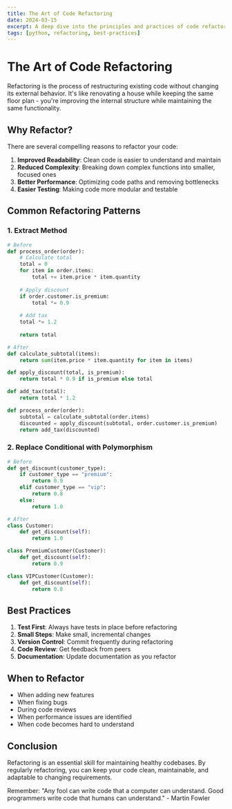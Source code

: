 ```yaml
---
title: The Art of Code Refactoring
date: 2024-03-15
excerpt: A deep dive into the principles and practices of code refactoring, with practical examples and best practices.
tags: [python, refactoring, best-practices]
---
```


# The Art of Code Refactoring

Refactoring is the process of restructuring existing code without changing its external behavior. It's like renovating a house while keeping the same floor plan - you're improving the internal structure while maintaining the same functionality.

## Why Refactor?

There are several compelling reasons to refactor your code:

1. **Improved Readability**: Clean code is easier to understand and maintain
2. **Reduced Complexity**: Breaking down complex functions into smaller, focused ones
3. **Better Performance**: Optimizing code paths and removing bottlenecks
4. **Easier Testing**: Making code more modular and testable

## Common Refactoring Patterns

### 1. Extract Method

```python
# Before
def process_order(order):
    # Calculate total
    total = 0
    for item in order.items:
        total += item.price * item.quantity
    
    # Apply discount
    if order.customer.is_premium:
        total *= 0.9
    
    # Add tax
    total *= 1.2
    
    return total

# After
def calculate_subtotal(items):
    return sum(item.price * item.quantity for item in items)

def apply_discount(total, is_premium):
    return total * 0.9 if is_premium else total

def add_tax(total):
    return total * 1.2

def process_order(order):
    subtotal = calculate_subtotal(order.items)
    discounted = apply_discount(subtotal, order.customer.is_premium)
    return add_tax(discounted)
```

### 2. Replace Conditional with Polymorphism

```python
# Before
def get_discount(customer_type):
    if customer_type == "premium":
        return 0.9
    elif customer_type == "vip":
        return 0.8
    else:
        return 1.0

# After
class Customer:
    def get_discount(self):
        return 1.0

class PremiumCustomer(Customer):
    def get_discount(self):
        return 0.9

class VIPCustomer(Customer):
    def get_discount(self):
        return 0.8
```

## Best Practices

1. **Test First**: Always have tests in place before refactoring
2. **Small Steps**: Make small, incremental changes
3. **Version Control**: Commit frequently during refactoring
4. **Code Review**: Get feedback from peers
5. **Documentation**: Update documentation as you refactor

## When to Refactor

- When adding new features
- When fixing bugs
- During code reviews
- When performance issues are identified
- When code becomes hard to understand

## Conclusion

Refactoring is an essential skill for maintaining healthy codebases. By regularly refactoring, you can keep your code clean, maintainable, and adaptable to changing requirements.

Remember: "Any fool can write code that a computer can understand. Good programmers write code that humans can understand." - Martin Fowler

